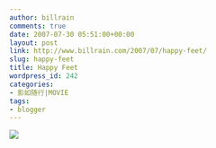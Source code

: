 ```yaml
---
author: billrain
comments: true
date: 2007-07-30 05:51:00+00:00
layout: post
link: http://www.billrain.com/2007/07/happy-feet/
slug: happy-feet
title: Happy Feet
wordpress_id: 242
categories:
- 影如随行|MOVIE
tags:
- blogger
---
```


[![](http://bp2.blogger.com/_lAHIYwHGO4A/Rq18mUdqhOI/AAAAAAAABi4/5oONeCgyfDE/s400/U105P28T3D1327205F326DT20061114115359.jpg)](http://bp2.blogger.com/_lAHIYwHGO4A/Rq18mUdqhOI/AAAAAAAABi4/5oONeCgyfDE/s1600-h/U105P28T3D1327205F326DT20061114115359.jpg)
